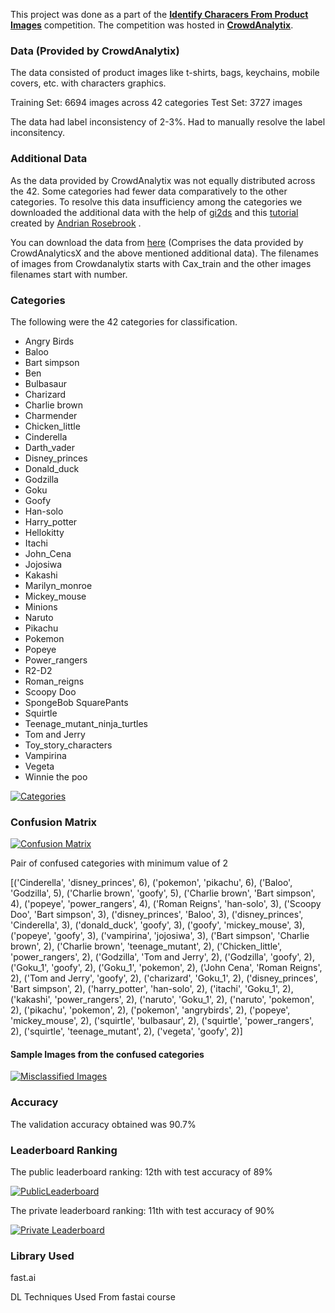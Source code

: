 This project was done as a part of the [**Identify Characers From Product Images**](https://www.crowdanalytix.com/contests/identify-characters-from-product-images "**Identify Characers From Product Images**") competition. The competition was hosted in [**CrowdAnalytix**](https://www.crowdanalytix.com/community "**CrowdAnalyticX**"). 


### Data (Provided by CrowdAnalytix)

The data consisted of product images like t-shirts, bags, keychains, mobile covers, etc. with characters graphics. 

Training Set: 6694 images across 42 categories 
Test Set: 3727 images

The data had label inconsistency of 2-3%. Had to manually resolve the label inconsitency.

### Additional Data

As the data provided by CrowdAnalytix was not equally distributed across the 42. Some categories had fewer data comparatively to the other categories. To resolve this data insufficiency among the categories we downloaded the additional data with the help of [gi2ds](https://github.com/toffebjorkskog/ml-tools/blob/master/gi2ds.md "gi2ds")  and this [tutorial](https://www.pyimagesearch.com/2017/12/04/how-to-create-a-deep-learning-dataset-using-google-images/ "tutorial") created by [Andrian Rosebrook](https://www.pyimagesearch.com/author/adrian/ "Andrian Rosebrook") . 

You can download the data from [here](https://my.pcloud.com/publink/show?code=XZGDxHkZKeB7k8z7NgRe85WWp87cWyhqVbq7 "here") (Comprises the data provided by CrowdAnalyticsX and the above mentioned additional data). The filenames of images from Crowdanalytix starts with Cax_train and the other images filenames start with number.


### Categories

The following were the 42 categories for classification.

- Angry Birds
- Baloo
- Bart simpson
- Ben
- Bulbasaur
- Charizard
- Charlie brown
- Charmender
- Chicken_little
- Cinderella
- Darth_vader
- Disney_princes
- Donald_duck
- Godzilla
- Goku
- Goofy
- Han-solo
- Harry_potter
- Hellokitty
- Itachi
- John_Cena
- Jojosiwa
- Kakashi
- Marilyn_monroe
- Mickey_mouse
- Minions
- Naruto
- Pikachu
- Pokemon
- Popeye
- Power_rangers
- R2-D2
- Roman_reigns
- Scoopy Doo
- SpongeBob SquarePants
- Squirtle
- Teenage_mutant_ninja_turtles
- Tom and Jerry
- Toy_story_characters
- Vampirina
- Vegeta
- Winnie the poo

[![Categories](https://github.com/anubhavmaity/Identify-Characters-From-Product-Images/blob/master/identify-product-characters.png "Categories")](https://github.com/anubhavmaity/Identify-Characters-From-Product-Images/blob/master/identify-product-characters.png "Categories")

### Confusion Matrix

[![Confusion Matrix](https://github.com/anubhavmaity/Identify-Characters-From-Product-Images/blob/master/identify_characters_confusion_matrix.png "Confusion Matrix")](https://github.com/anubhavmaity/Identify-Characters-From-Product-Images/blob/master/identify_characters_confusion_matrix.png "Confusion Matrix")

Pair of confused categories with minimum value of 2

[('Cinderella', 'disney_princes', 6),
 ('pokemon', 'pikachu', 6),
 ('Baloo', 'Godzilla', 5),
 ('Charlie brown', 'goofy', 5),
 ('Charlie brown', 'Bart simpson', 4),
 ('popeye', 'power_rangers', 4),
 ('Roman Reigns', 'han-solo', 3),
 ('Scoopy Doo', 'Bart simpson', 3),
 ('disney_princes', 'Baloo', 3),
 ('disney_princes', 'Cinderella', 3),
 ('donald_duck', 'goofy', 3),
 ('goofy', 'mickey_mouse', 3),
 ('popeye', 'goofy', 3),
 ('vampirina', 'jojosiwa', 3),
 ('Bart simpson', 'Charlie brown', 2),
 ('Charlie brown', 'teenage_mutant', 2),
 ('Chicken_little', 'power_rangers', 2),
 ('Godzilla', 'Tom and Jerry', 2),
 ('Godzilla', 'goofy', 2),
 ('Goku_1', 'goofy', 2),
 ('Goku_1', 'pokemon', 2),
 ('John Cena', 'Roman Reigns', 2),
 ('Tom and Jerry', 'goofy', 2),
 ('charizard', 'Goku_1', 2),
 ('disney_princes', 'Bart simpson', 2),
 ('harry_potter', 'han-solo', 2),
 ('itachi', 'Goku_1', 2),
 ('kakashi', 'power_rangers', 2),
 ('naruto', 'Goku_1', 2),
 ('naruto', 'pokemon', 2),
 ('pikachu', 'pokemon', 2),
 ('pokemon', 'angrybirds', 2),
 ('popeye', 'mickey_mouse', 2),
 ('squirtle', 'bulbasaur', 2),
 ('squirtle', 'power_rangers', 2),
 ('squirtle', 'teenage_mutant', 2),
 ('vegeta', 'goofy', 2)]
 

#### Sample Images from the confused categories
[![Misclassified Images](https://github.com/anubhavmaity/Identify-Characters-From-Product-Images/blob/master/misclassified_sample_images.png "Misclassified Images")](https://github.com/anubhavmaity/Identify-Characters-From-Product-Images/blob/master/misclassified_sample_images.png "Misclassified Images")

### Accuracy

The validation accuracy obtained was 90.7%

### Leaderboard Ranking 

The public leaderboard ranking: 12th with test accuracy of 89%

[![PublicLeaderboard](https://github.com/anubhavmaity/Identify-Characters-From-Product-Images/blob/master/public_leaderboard.png "PublicLeaderboard")](https://github.com/anubhavmaity/Identify-Characters-From-Product-Images/blob/master/public_leaderboard.png "PublicLeaderboard")

The private leaderboard ranking: 11th with test accuracy of 90%

[![Private Leaderboard](https://github.com/anubhavmaity/Identify-Characters-From-Product-Images/blob/master/private_leaderboard.png "Private Leaderboard")](https://github.com/anubhavmaity/Identify-Characters-From-Product-Images/blob/master/private_leaderboard.png "Private Leaderboard")

### Library Used

fast.ai

DL Techniques Used From fastai course










